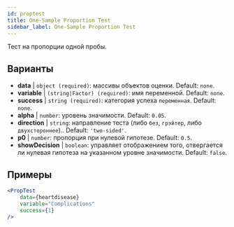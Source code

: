 ```yaml
---
id: proptest
title: One-Sample Proportion Test
sidebar_label: One-Sample Proportion Test
---
```


Тест на пропорции одной пробы.

## Варианты

* __data__ | `object (required)`: массивы объектов оценки. Default: `none`.
* __variable__ | `(string|Factor) (required)`: имя переменной. Default: `none`.
* __success__ | `string (required)`: категория успеха `переменная`. Default: `none`.
* __alpha__ | `number`: уровень значимости. Default: `0.05`.
* __direction__ | `string`: направление теста (либо `без`, `грэйтер`, либо `двухстороннее`).. Default: `'two-sided'`.
* __p0__ | `number`: пропорция при нулевой гипотезе. Default: `0.5`.
* __showDecision__ | `boolean`: управляет отображением того, отвергается ли нулевая гипотеза на указанном уровне значимости. Default: `false`.


## Примеры

```jsx live
<PropTest
    data={heartdisease} 
    variable="Complications"
    success={1}
/>
```
